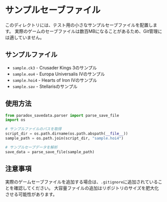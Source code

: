 # サンプルセーブファイル

このディレクトリには、テスト用の小さなサンプルセーブファイルを配置します。
実際のゲームのセーブファイルは数百MBになることがあるため、Git管理には適していません。

## サンプルファイル

- `sample.ck3` - Crusader Kings 3のサンプル
- `sample.eu4` - Europa Universalis IVのサンプル
- `sample.hoi4` - Hearts of Iron IVのサンプル
- `sample.sav` - Stellarisのサンプル

## 使用方法

```python
from paradox_savedata.parser import parse_save_file
import os

# サンプルファイルのパスを取得
script_dir = os.path.dirname(os.path.abspath(__file__))
sample_path = os.path.join(script_dir, "sample.hoi4")

# サンプルセーブデータを解析
save_data = parse_save_file(sample_path)
```

## 注意事項

実際のゲームセーブファイルを追加する場合は、`.gitignore`に追加されていることを確認してください。
大容量ファイルの追加はリポジトリのサイズを肥大化させる可能性があります。